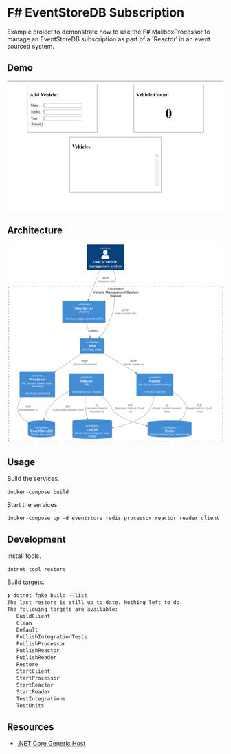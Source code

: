 # F# EventStoreDB Subscription
Example project to demonstrate how to use the F# MailboxProcessor
to manage an EventStoreDB subscription as part of a 'Reactor'
in an event sourced system.

## Demo
![demo](./etc/images/demo.gif)

## Architecture

![context](./etc/diagrams/images/context/context.png)

## Usage
Build the services.
```shell
docker-compose build
```

Start the services.
```shell
docker-compose up -d eventstore redis processor reactor reader client
```

## Development
Install tools.
```
dotnet tool restore
```

Build targets.
```
❯ dotnet fake build --list
The last restore is still up to date. Nothing left to do.
The following targets are available:
   BuildClient
   Clean
   Default
   PublishIntegrationTests
   PublishProcessor
   PublishReactor
   PublishReader
   Restore
   StartClient
   StartProcessor
   StartReactor
   StartReader
   TestIntegrations
   TestUnits
```

## Resources
- [.NET Core Generic Host](https://docs.microsoft.com/en-us/dotnet/core/extensions/generic-host)
